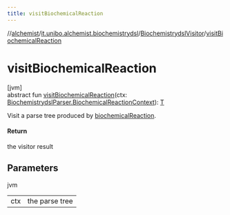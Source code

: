 ```yaml
---
title: visitBiochemicalReaction
---
```

//[alchemist](../../../index.html)/[it.unibo.alchemist.biochemistrydsl](../index.html)/[BiochemistrydslVisitor](index.html)/[visitBiochemicalReaction](visit-biochemical-reaction.html)



# visitBiochemicalReaction



[jvm]\
abstract fun [visitBiochemicalReaction](visit-biochemical-reaction.html)(ctx: [BiochemistrydslParser.BiochemicalReactionContext](../-biochemistrydsl-parser/-biochemical-reaction-context/index.html)): [T](../../it.unibo.alchemist.model.implementations.reactions/-chemical-reaction/index.html)



Visit a parse tree produced by [biochemicalReaction](../-biochemistrydsl-parser/biochemical-reaction.html).



#### Return



the visitor result



## Parameters


jvm

| | |
|---|---|
| ctx | the parse tree |




